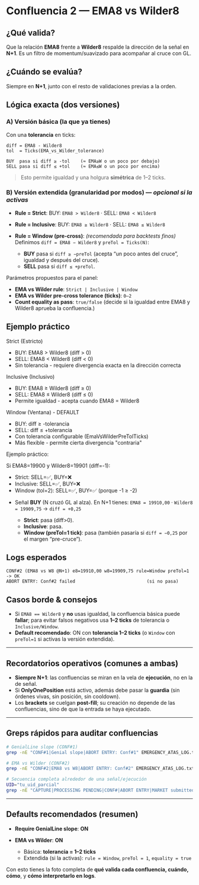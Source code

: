 # Confluencia 2 — **EMA8 vs Wilder8**

## ¿Qué valida?

Que la relación **EMA8** frente a **Wilder8** respalde la dirección de la señal en **N+1**.
Es un filtro de momentum/suavizado para acompañar al cruce con GL.

## ¿Cuándo se evalúa?

Siempre en **N+1**, junto con el resto de validaciones previas a la orden.

## Lógica exacta (dos versiones)

### A) Versión básica (la que ya tienes)

Con una **tolerancia** en ticks:

```text
diff = EMA8 - Wilder8
tol  = Ticks(EMA_vs_Wilder_tolerance)

BUY  pasa si diff ≥ -tol    (≈ EMA≥W o un poco por debajo)
SELL pasa si diff ≤ +tol    (≈ EMA≤W o un poco por encima)
```

> Esto permite igualdad y una holgura **simétrica** de 1–2 ticks.

### B) Versión extendida (granularidad por modos) — *opcional si la activas*

* **Rule = Strict**:
  BUY: `EMA8 > Wilder8` · SELL: `EMA8 < Wilder8`
* **Rule = Inclusive**:
  BUY: `EMA8 ≥ Wilder8` · SELL: `EMA8 ≤ Wilder8`
* **Rule = Window (pre-cross)**: *(recomendada para backtests finos)*
  Definimos `diff = EMA8 − Wilder8` y `preTol = Ticks(N)`:

  * **BUY** pasa si `diff ≥ −preTol`  (acepta “un poco antes del cruce”, igualdad y después del cruce).
  * **SELL** pasa si `diff ≤ +preTol`.

Parámetros propuestos para el panel:

* **EMA vs Wilder rule**: `Strict | Inclusive | Window`
* **EMA vs Wilder pre-cross tolerance (ticks)**: `0–2`
* **Count equality as pass**: `true/false` (decide si la igualdad entre EMA8 y Wilder8 aprueba la confluencia.)

## Ejemplo práctico

  Strict (Estricto)

  - BUY: EMA8 > Wilder8 (diff > 0)
  - SELL: EMA8 < Wilder8 (diff < 0)
  - Sin tolerancia - requiere divergencia exacta en la dirección correcta

  Inclusive (Inclusivo)

  - BUY: EMA8 ≥ Wilder8 (diff ≥ 0)
  - SELL: EMA8 ≤ Wilder8 (diff ≤ 0)
  - Permite igualdad - acepta cuando EMA8 = Wilder8

  Window (Ventana) - DEFAULT

  - BUY: diff ≥ -tolerancia
  - SELL: diff ≤ +tolerancia
  - Con tolerancia configurable (EmaVsWilderPreTolTicks)
  - Más flexible - permite cierta divergencia "contraria"

  Ejemplo práctico:

  Si EMA8=19900 y Wilder8=19901 (diff=-1):
  - Strict: SELL=✅, BUY=❌
  - Inclusive: SELL=✅, BUY=❌
  - Window (tol=2): SELL=✅, BUY=✅ (porque -1 ≥ -2)

* Señal **BUY** (N cruzó GL al alza). En N+1 tienes:
  `EMA8 = 19910,00` · `Wilder8 = 19909,75` → `diff = +0,25`

  * **Strict**: pasa (diff>0).
  * **Inclusive**: pasa.
  * **Window (preTol=1 tick)**: pasa (también pasaría si `diff = −0,25` por el margen “pre-cruce”).

## Logs esperados

```
CONF#2 (EMA8 vs W8 @N+1) e8=19910,00 w8=19909,75 rule=Window preTol=1 -> OK
ABORT ENTRY: Conf#2 failed                           (si no pasa)
```

## Casos borde & consejos

* Si `EMA8 == Wilder8` y **no** usas igualdad, la confluencia básica puede **fallar**; para evitar falsos negativos usa **1–2 ticks** de tolerancia o `Inclusive/Window`.
* **Default recomendado**: ON con **tolerancia 1–2 ticks** (o `Window` con `preTol=1` si activas la versión extendida).

---

## Recordatorios operativos (comunes a ambas)

* **Siempre N+1**: las confluencias se miran en la vela de **ejecución**, no en la de señal.
* Si **OnlyOnePosition** está activo, además debe pasar la **guardia** (sin órdenes vivas, sin posición, sin cooldown).
* Los **brackets** se cuelgan **post-fill**; su creación no depende de las confluencias, sino de que la entrada se haya ejecutado.

---

## Greps rápidos para auditar confluencias

```bash
# GenialLine slope (CONF#1)
grep -nE "CONF#1|Genial slope|ABORT ENTRY: Conf#1" EMERGENCY_ATAS_LOG.txt

# EMA vs Wilder (CONF#2)
grep -nE "CONF#2|EMA8 vs W8|ABORT ENTRY: Conf#2" EMERGENCY_ATAS_LOG.txt

# Secuencia completa alrededor de una señal/ejecución
UID="tu_uid_parcial"
grep -nE "CAPTURE|PROCESSING PENDING|CONF#|ABORT ENTRY|MARKET submitted|BRACKETS ATTACHED" EMERGENCY_ATAS_LOG.txt | grep "$UID"
```

---

## Defaults recomendados (resumen)

* **Require GenialLine slope**: **ON**
* **EMA vs Wilder**: **ON**

  * Básica: **tolerancia = 1–2 ticks**
  * Extendida (si la activas): `rule = Window`, `preTol = 1`, `equality = true`

Con esto tienes la foto completa de **qué valida cada confluencia, cuándo, cómo**, y **cómo interpretarlo en logs**.